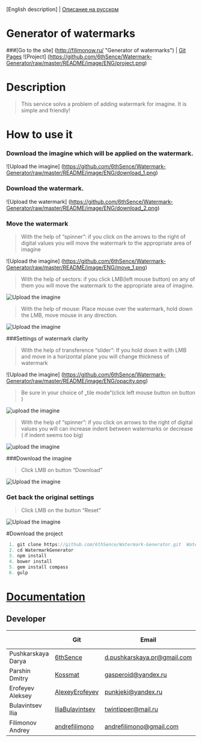 [English description] | [Описание на русском](https://github.com/6thSence/Watermark-Generator/tree/develop/README/RU)# Generator of watermarks###[Go to the site] (http://filimonow.ru/ "Generator of watermarks") | [Git Pages](http://6thsence.github.io/Generator-of-watermarks/ "Generator of watermarks")![Project] (https://github.com/6thSence/Watermark-Generator/raw/master/README/image/ENG/project.png)# Description>This service solvs a problem of adding watermark for imagine. It is simple and friendly!# How to use it### Download the imagine which will be applied on the watermark.![Upload the imagine] (https://github.com/6thSence/Watermark-Generator/raw/master/README/image/ENG/download_1.png)### Download the watermark.![Upload the watermark] (https://github.com/6thSence/Watermark-Generator/raw/master/README/image/ENG/download_2.png)### Move the watermark> With the help of “spinner”: if you click on the arrows to the right of digital values you will move the watermark to the appropriate area of imagine   ![Upload the imagine] (https://github.com/6thSence/Watermark-Generator/raw/master/README/image/ENG/move_1.png)> With the help of sectors: if you click LMB(left mouse button) on any of them you will move the watermark to the appropriate area of imagine.![Upload the imagine](https://github.com/6thSence/Watermark-Generator/raw/master/README/image/ENG/move_2.png)> With the help of mouse: Place mouse over the watermark, hold down the LMB, move mouse in any direction.![Upload the imagine](https://github.com/6thSence/Watermark-Generator/raw/master/README/image/ENG/move_3.png)###Settings of watermark clarity> With the help of transference “slider”: If you hold down it with LMB and move in a horizontal plane you will change thickness of watermark![Upload the imagine] (https://github.com/6thSence/Watermark-Generator/raw/master/README/image/ENG/opacity.png)>Be sure in your choice of „tile mode“(click left mouse button on button )![upload the imagine](https://github.com/6thSence/Watermark-Generator/raw/master/README/image/ENG/tiling_1.png)>With the help of “spinner”: if you click on arrows to the right of digital values you will can increase indent between watermarks or decrease ( if indent seems too big)![upload the imagine](https://github.com/6thSence/Watermark-Generator/raw/master/README/image/ENG/tiling_2.png)###Download the imagine> Click LMB on button “Download”![Upload the imagine](https://github.com/6thSence/Watermark-Generator/raw/master/README/image/ENG/download.png)### Get back the original settings>Click LMB on the button “Reset”![Upload the imagine](https://github.com/6thSence/Watermark-Generator/raw/master/README/image/ENG/reset.png)#Download the project``` js 1. git clone https://github.com/6thSence/Watermark-Generator.git  WatermarkGenerator 2. cd WatermarkGenerator 3. npm install 4. bower install 5. gem install compass 6. gulp```  # [Documentation](https://github.com/6thSence/Watermark-Generator/blob/master/README/ENG/documentation.md)## Developer|            | Git | Email | Work in the project || ---------- | --- | ----- | ---------------- || Pushkarskaya Darya | [6thSence](https://github.com/6thSence) | d.pushkarskaya.pr@gmail.com | Teamleader  || Parshin Dmitry | [Kossmat](https://github.com/Kossmat) | gasperoid@yandex.ru | Frontend-developer || Erofeyev Aleksey | [AlexeyErofeyev](https://github.com/AlexeyErofeyev) | punkjeki@yandex.ru | JS-developer || Bulavintsev Ilia | [IliaBulavintsev](https://github.com/IliaBulavintsev) | twintipper@mail.ru | JS-developer || Filimonov Andrey | [andrefilimono](https://github.com/andrefilimono) | andrefilimono@gmail.com | PHP-developer |